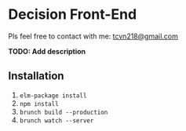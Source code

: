 # Decision Front-End
Pls feel free to contact with me: tcvn218@gmail.com 

**TODO: Add description**

## Installation

1. `elm-package install`
2. `npm install`
3. `brunch build --production`
3. `brunch watch --server`